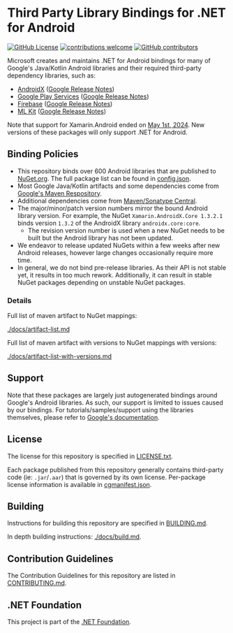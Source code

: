 # Third Party Library Bindings for .NET for Android

[![GitHub License](https://img.shields.io/badge/license-MIT-lightgrey.svg)](https://github.com/xamarin/AndroidX/blob/main/LICENSE.txt)
[![contributions welcome](https://img.shields.io/badge/contributions-welcome-brightgreen.svg?style=flat)](https://github.com/xamarin/AndroidX/issues)
[![GitHub contributors](https://img.shields.io/github/contributors/xamarin/AndroidX.svg)](https://github.com/xamarin/AndroidX/graphs/contributors)

Microsoft creates and maintains .NET for Android bindings for many of Google's Java/Kotlin 
Android libraries and their required third-party dependency libraries, such as:

- [AndroidX](https://developer.android.com/jetpack) ([Google Release Notes](https://developer.android.com/jetpack/androidx/versions/stable-channel))
- [Google Play Services](https://developers.google.com/android) ([Google Release Notes](https://developers.google.com/android/guides/releases))
- [Firebase](https://firebase.google.com) ([Google Release Notes](https://firebase.google.com/support/release-notes/android))
- [ML Kit](https://developers.google.com/ml-kit) ([Google Release Notes](https://developers.google.com/ml-kit/release-notes))

Note that support for Xamarin.Android ended on [May 1st, 2024](https://dotnet.microsoft.com/en-us/platform/support/policy/xamarin). New versions of these packages will only support .NET for Android.

## Binding Policies

- This repository binds over 600 Android libraries that are published to [NuGet.org](https://nuget.org). The full 
  package list can be found in [config.json](config.json).
- Most Google Java/Kotlin artifacts and some dependencies come from [Google's Maven Respository](https://maven.google.com/web/index.html#).
- Additional dependencies come from [Maven/Sonatype Central](https://repo1.maven.org/maven2/).
- The major/minor/patch version numbers mirror the bound Android library version. For example, the NuGet `Xamarin.AndroidX.Core 1.3.2.1` 
  binds version `1.3.2` of the AndroidX library `androidx.core:core`.
  - The revision version number is used when a new NuGet needs to be built but the Android library has not been updated.
- We endeavor to release updated NuGets within a few weeks after new Android releases, however large changes occasionally require 
  more time.
- In general, we do not bind pre-release libraries. As their API is not stable yet, it results in too much rework. Additionally,
  it can result in stable NuGet packages depending on unstable NuGet packages.

### Details

Full list of maven artifact to NuGet mappings:

[./docs/artifact-list.md](./docs/artifact-list.md)

Full list of maven artifact with versions to NuGet mappings with versions:

[./docs/artifact-list-with-versions.md](./docs/artifact-list-with-versions.md)

## Support

Note that these packages are largely just autogenerated bindings around Google's Android libraries.  As such, our support is limited to issues caused by our bindings.  For tutorials/samples/support using the libraries themselves, please refer to [Google's documentation](https://developer.android.com/jetpack).

## License

The license for this repository is specified in [LICENSE.txt](LICENSE.txt).

Each package published from this repository generally contains third-party code (ie: `.jar`/`.aar`) that 
is governed by its own license.  Per-package license information is available in [cgmanifest.json](cgmanifest.json).

## Building

Instructions for building this repository are specified in [BUILDING.md](BUILDING.md).

In depth building instructions: [./docs/build.md](./docs/build.md).

## Contribution Guidelines

The Contribution Guidelines for this repository are listed in [CONTRIBUTING.md](.github/CONTRIBUTING.md).

## .NET Foundation

This project is part of the [.NET Foundation](http://www.dotnetfoundation.org/projects).
